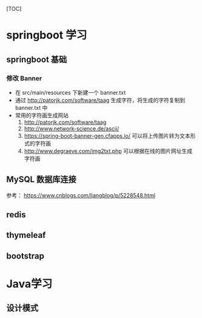 [TOC]
# springboot 学习
## springboot 基础
### 修改 Banner
* 在 src/main/resources 下新建一个 banner.txt
* 通过 http://patorjk.com/software/taag 生成字符，将生成的字符复制到 banner.txt 中
* 常用的字符画生成网站
  1. http://patorjk.com/software/taag
  1. http://www.network-science.de/ascii/
  1. https://spring-boot-banner-gen.cfapps.io/ 可以将上传图片转为文本形式的字符画
  1. http://www.degraeve.com/img2txt.php 可以根据在线的图片网址生成字符画
## MySQL 数据库连接
   参考： https://www.cnblogs.com/liangblog/p/5228548.html
## redis
## thymeleaf
## bootstrap

# Java学习
## 设计模式